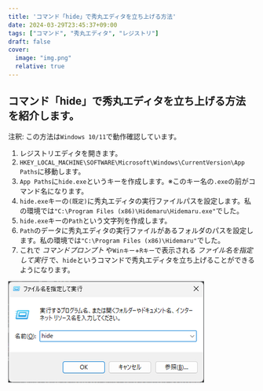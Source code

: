 ```yaml
---
title: 'コマンド「hide」で秀丸エディタを立ち上げる方法'
date: 2024-03-29T23:45:37+09:00
tags: ["コマンド", "秀丸エディタ", "レジストリ"]
draft: false
cover:
  image: "img.png"
  relative: true
---
```


## コマンド「hide」で秀丸エディタを立ち上げる方法を紹介します。

注釈: この方法は`Windows 10/11`で動作確認しています。

1. レジストリエディタを開きます。
2. `HKEY_LOCAL_MACHINE\SOFTWARE\Microsoft\Windows\CurrentVersion\App Paths`に移動します。
3. `App Paths`に`hide.exe`というキーを作成します。※このキー名の`.exe`の前がコマンド名になります。
4. `hide.exe`キーの`(既定)`に秀丸エディタの実行ファイルパスを設定します。私の環境では`"C:\Program Files (x86)\Hidemaru\Hidemaru.exe"`でした。
5. `hide.exe`キーの`Path`という文字列を作成します。
6. `Path`のデータに秀丸エディタの実行ファイルがあるフォルダのパスを設定します。私の環境では`"C:\Program Files (x86)\Hidemaru"`でした。
7. これで *コマンドプロンプト* や`Winキー`+`Rキー`で表示される *ファイル名を指定して実行* で、`hide`というコマンドで秀丸エディタを立ち上げることができるようになります。

![img_1.png](img_1.png)